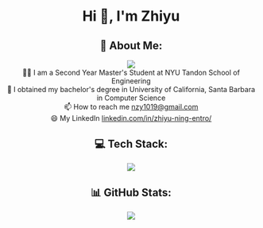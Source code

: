 <h1 align="center">Hi 👋, I'm Zhiyu</h1>

<h2 align="center">💫 About Me:</h2>
<div align="center">
<img src="https://visitcount.itsvg.in/api?id=zhiyuning&icon=0"><br>
👨‍💻 I am a Second Year Master's Student at NYU Tandon School of Engineering<br>
🤔 I obtained my bachelor's degree in University of California, Santa Barbara in Computer Science <br>
📫 How to reach me <a href="mailto:nzy1019@gmail.com">nzy1019@gmail.com</a><br>
😄 My LinkedIn <a href="https://www.linkedin.com/in/zhiyu-ning-entro/">linkedin.com/in/zhiyu-ning-entro/</a><br>
</div>


<div align="center">
<h2>💻 Tech Stack:</h2>
<img src="https://github-readme-tech-stack.vercel.app/api/cards?title=+&align=center&showBorder=false&lineCount=4&theme=github&bg=%2523FFFFFF&badge=%2523EAEFFC&border=%2523D8DEE4&titleColor=%25230969DA&line1=react%2Creact%2C4b816f%3Bdjango%2Cdjango%2C7af09a%3Bangular%2Cangular%2Cc3dd0c%3Bspringboot%2Cspringboot%2C6ec728%3B&line2=javascript%2Cjavascript%2C16093e%3Bnpm%2Cnpm%2C23475b%3Bbootstrap%2Cbootstrap%2C3399ba%3Bheroku%2Cheroku%2Cd328ec%3B&line3=docker%2Cdocker%2C430b57%3Blinux%2Clinux%2C9eae33%3Bmysql%2Cmysql%2Cbfd3a0%3Bpostman%2Cpostman%2Cb8c213%3Bgit%2Cgit%2Cc44e93%3B&line4=robotframework%2Crobotframework%2Cf09c8b%3Bappium%2Cappium%2C170ac0%3Bselenium%2Cselenium%2C5ed253%3Bpython%2Cpython%2C2e03d4%3B" alt=" " />
</div>

<h2 align="center">📊 GitHub Stats:</h2>
<div align="center">
<img src="https://github-readme-stats.vercel.app/api?username=zhiyuning&theme=dark&hide_border=true&include_all_commits=true&count_private=true"><br>
</div> 
